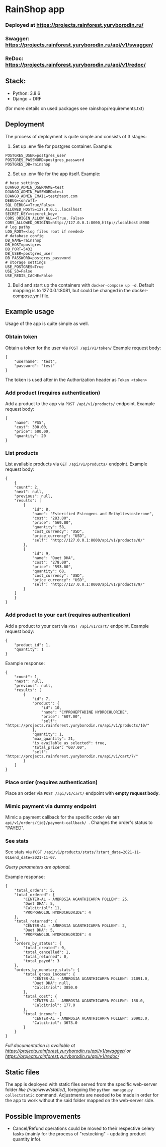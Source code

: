 # RainShop app
### Deployed at https://projects.rainforest.yuryborodin.ru/
### Swagger: https://projects.rainforest.yuryborodin.ru/api/v1/swagger/
### ReDoc: https://projects.rainforest.yuryborodin.ru/api/v1/redoc/

## Stack:
- Python: 3.8.6
- Django + DRF

(for more details on used packages see rainshop/requirements.txt)

## Deployment
The process of deployment is quite simple and consists of 3 stages:
1. Set up .env file for postgres container. Example:

```
POSTGRES_USER=postgres_user
POSTGRES_PASSWORD=postgres_password
POSTGRES_DB=rainshop
```
2. Set up .env file for the app itself. Example:
```
# base settings
DJANGO_ADMIN_USERNAME=test
DJANGO_ADMIN_PASSWORD=test
DJANGO_ADMIN_EMAIL=test@test.com
DEBUG=<on/off>
SQL_DEBUG=<True/False>
ALLOWED_HOSTS=127.0.0.1,.localhost
SECRET_KEY=<secret_key>
CORS_ORIGIN_ALLOW_ALL=<True, False>
CORS_ALLOWED_ORIGINS=http://127.0.0.1:8000,http://localhost:8000
# log paths
LOG_ROOT=<log files root if needed>
# database config
DB_NAME=rainshop
DB_HOST=postgres
DB_PORT=5432
DB_USER=postgres_user
DB_PASSWORD=postgres_password
# storage settings
USE_POSTGRES=True
USE_S3=False
USE_REDIS_CACHE=False
```
3. Build and start up the containers with ```docker-compose up -d```. Default mapping
is to 127.0.0.1:8081, but could be changed in the docker-compose.yml file.
## Example usage
Usage of the app is quite simple as well.
### Obtain token 
Obtain a token for the user via ```POST /api/v1/token/```
Example request body:
```
{
    "username": "test",
    "password": "test"
}
```

The token is used after in the Authorization header as
```Token <token>```
### Add product (requires authentication)
Add a product to the app via ```POST /api/v1/products/``` endpoint.
Example request body:
```
{
    "name": "PS5",
    "cost": 300.00,
    "price": 500.00,
    "quantity": 20
}
```

### List products
List available products via ```GET /api/v1/products/``` endpoint.
Example request body:
```
{
    {
    "count": 2,
    "next": null,
    "previous": null,
    "results": [
        {
            "id": 8,
            "name": "Esterified Estrogens and Methyltestosterone",
            "cost": "283.00",
            "price": "569.00",
            "quantity": 58,
            "cost_currency": "USD",
            "price_currency": "USD",
            "self": "http://127.0.0.1:8000/api/v1/products/8/"
        },
        {
            "id": 9,
            "name": "Duet DHA",
            "cost": "278.00",
            "price": "593.00",
            "quantity": 68,
            "cost_currency": "USD",
            "price_currency": "USD",
            "self": "http://127.0.0.1:8000/api/v1/products/9/"
        }
    ]
    }
}
```

### Add product to your cart (requires authentication)
Add a product to your cart via ```POST /api/v1/cart/``` endpoint.
Example request body:
```
{
    "product_id": 1,
    "quantity": 1
}
```
Example response:

```
{
    "count": 1,
    "next": null,
    "previous": null,
    "results": [
        {
            "id": 7,
            "product": {
                "id": 10,
                "name": "CYPROHEPTADINE HYDROCHLORIDE",
                "price": "607.00",
                "self": "https://projects.rainforest.yuryborodin.ru/api/v1/products/10/"
            },
            "quantity": 1,
            "max_quantity": 21,
            "is_available_as_selected": true,
            "total_price": "607.00",
            "self": "https://projects.rainforest.yuryborodin.ru/api/v1/cart/7/"
        }
    ]
}
```
### Place order (requires authentication)
Place an order via ```POST /api/v1/cart/``` endpoint with __empty request body__.

### Mimic payment via dummy endpoint
Mimic a payment callback for the specific order via ```GET api/v1/orders/{id}/payment-callback/ ```.
Changes the order's status to "PAYED".

### See stats 
See stats via ```POST /api/v1/products/stats/?start_date=2021-11-01&end_date=2021-11-07```.

*Query parameters are optional.*

Example response:
```
{
    "total_orders": 5,
    "total_ordered": {
        "CENTER-AL - AMBROSIA ACANTHICARPA POLLEN": 25,
        "Duet DHA": 5,
        "Calcitriol": 11,
        "PROPRANOLOL HYDROCHLORIDE": 4
    },
    "total_returned": {
        "CENTER-AL - AMBROSIA ACANTHICARPA POLLEN": 2,
        "Duet DHA": 5,
        "PROPRANOLOL HYDROCHLORIDE": 4
    },
    "orders_by_status": {
        "total_created": 0,
        "total_cancelled": 1,
        "total_returned": 0,
        "total_payed": 3
    },
    "orders_by_monetary_stats": {
        "total_gross_income": {
            "CENTER-AL - AMBROSIA ACANTHICARPA POLLEN": 21091.0,
            "Duet DHA": null,
            "Calcitriol": 3850.0
        },
        "total_cost": {
            "CENTER-AL - AMBROSIA ACANTHICARPA POLLEN": 188.0,
            "Calcitriol": 177.0
        },
        "total_income": {
            "CENTER-AL - AMBROSIA ACANTHICARPA POLLEN": 20903.0,
            "Calcitriol": 3673.0
        }
    }
}
```

*Full documentation is available at https://projects.rainforest.yuryborodin.ru/api/v1/swagger/ or
https://projects.rainforest.yuryborodin.ru/api/v1/redoc/*

## Static files
The app is deployed with static files served from the specific web-server folder *like (/var/www/static/)*, foregoing the
```python manage.py collectstatic``` command. Adjustments are needed to be made in order
for the app to work without the said folder mapped on the web-server side.

## Possible Improvements
- Cancel/Refund operations could be moved to their respective celery tasks (mainly 
  for the process of "restocking" - updating product quantity info).
  